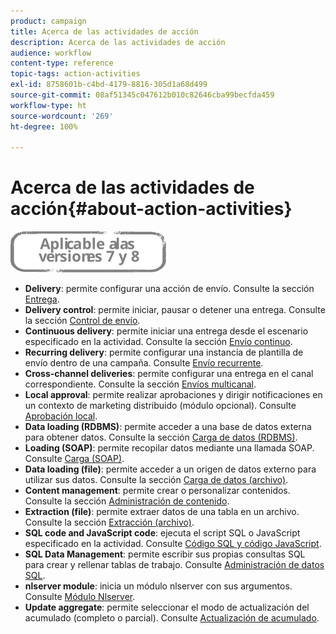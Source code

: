 ```yaml
---
product: campaign
title: Acerca de las actividades de acción
description: Acerca de las actividades de acción
audience: workflow
content-type: reference
topic-tags: action-activities
exl-id: 8758601b-c4bd-4179-8816-305d1a68d499
source-git-commit: 08af51345c047612b010c82646cba99becfda459
workflow-type: ht
source-wordcount: '269'
ht-degree: 100%

---
```


# Acerca de las actividades de acción{#about-action-activities}

![](../../assets/common.svg)

* **Delivery**: permite configurar una acción de envío. Consulte la sección [Entrega](delivery.md).
* **Delivery control**: permite iniciar, pausar o detener una entrega. Consulte la sección [Control de envío](delivery-control.md).
* **Continuous delivery**: permite iniciar una entrega desde el escenario especificado en la actividad. Consulte la sección [Envío continuo](continuous-delivery.md).
* **Recurring delivery**: permite configurar una instancia de plantilla de envío dentro de una campaña. Consulte [Envío recurrente](recurring-delivery.md).
* **Cross-channel deliveries**: permite configurar una entrega en el canal correspondiente. Consulte la sección [Envíos multicanal](cross-channel-deliveries.md).
* **Local approval**: permite realizar aprobaciones y dirigir notificaciones en un contexto de marketing distribuido (módulo opcional). Consulte [Aprobación local](local-approval.md).
* **Data loading (RDBMS)**: permite acceder a una base de datos externa para obtener datos. Consulte la sección [Carga de datos (RDBMS)](data-loading--rdbms-.md).
* **Loading (SOAP)**: permite recopilar datos mediante una llamada SOAP. Consulte [Carga (SOAP)](loading--soap-.md).
* **Data loading (file)**: permite acceder a un origen de datos externo para utilizar sus datos. Consulte la sección [Carga de datos (archivo)](data-loading--file-.md).
* **Content management**: permite crear o personalizar contenidos. Consulte la sección [Administración de contenido](content-management.md).
* **Extraction (file)**: permite extraer datos de una tabla en un archivo. Consulte la sección [Extracción (archivo)](extraction--file-.md).
* **SQL code and JavaScript code**: ejecuta el script SQL o JavaScript especificado en la actividad. Consulte [Código SQL y código JavaScript](sql-code-and-javascript-code.md).
* **SQL Data Management**: permite escribir sus propias consultas SQL para crear y rellenar tablas de trabajo. Consulte [Administración de datos SQL](sql-data-management.md).
* **nlserver module**: inicia un módulo nlserver con sus argumentos. Consulte [Módulo Nlserver](nlserver-module.md).
* **Update aggregate**: permite seleccionar el modo de actualización del acumulado (completo o parcial). Consulte [Actualización de acumulado](update-aggregate.md).
